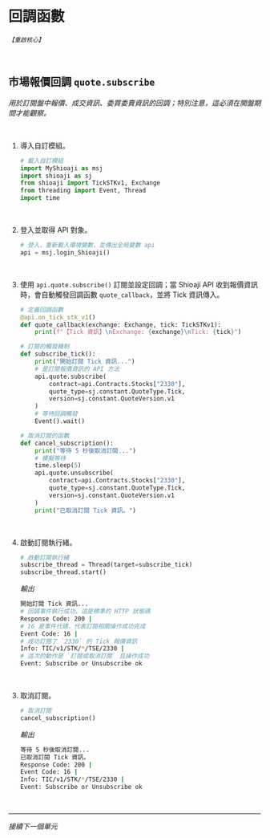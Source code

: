 # 回調函數

_`【重啟核心】`_

<br>

## 市場報價回調 `quote.subscribe`

_用於訂閱盤中報價、成交資訊、委買委賣資訊的回調；特別注意，這必須在開盤期間才能觀察。_

<br>

1. 導入自訂模組。

    ```python
    # 載入自訂模組
    import MyShioaji as msj
    import shioaji as sj
    from shioaji import TickSTKv1, Exchange
    from threading import Event, Thread
    import time
    ```

<br>


2. 登入並取得 API 對象。

    ```python
    # 登入，重新載入環境變數，並傳出全局變數 api
    api = msj.login_Shioaji()
    ```

<br>


3. 使用 `api.quote.subscribe()` 訂閱並設定回調；當 Shioaji API 收到報價資訊時，會自動觸發回調函數 `quote_callback`，並將 Tick 資訊傳入。

    ```python
    # 定義回調函數
    @api.on_tick_stk_v1()
    def quote_callback(exchange: Exchange, tick: TickSTKv1):
        print(f"【Tick 資訊】\nExchange: {exchange}\nTick: {tick}")

    # 訂閱的觸發機制
    def subscribe_tick():
        print("開始訂閱 Tick 資訊...")
        # 是訂閱報價資訊的 API 方法
        api.quote.subscribe(
            contract=api.Contracts.Stocks["2330"],
            quote_type=sj.constant.QuoteType.Tick,
            version=sj.constant.QuoteVersion.v1
        )
        # 等待回調觸發
        Event().wait()  

    # 取消訂閱的函數
    def cancel_subscription():
        print("等待 5 秒後取消訂閱...")
        # 模擬等待
        time.sleep(5)
        api.quote.unsubscribe(
            contract=api.Contracts.Stocks["2330"],
            quote_type=sj.constant.QuoteType.Tick,
            version=sj.constant.QuoteVersion.v1
        )
        print("已取消訂閱 Tick 資訊。")
    ```

<br>

4. 啟動訂閱執行緒。 

    ```python
    # 啟動訂閱執行緒
    subscribe_thread = Thread(target=subscribe_tick)
    subscribe_thread.start()
    ```

    _輸出_

    ```bash
    開始訂閱 Tick 資訊...
    # 回調事件執行成功，這是標準的 HTTP 狀態碼
    Response Code: 200 | 
    # 16 是事件代碼，代表訂閱相關操作成功完成
    Event Code: 16 | 
    # 成功訂閱了 `2330` 的 Tick 報價資訊
    Info: TIC/v1/STK/*/TSE/2330 | 
    # 這次的動作是 `訂閱或取消訂閱` 且操作成功
    Event: Subscribe or Unsubscribe ok
    ```

<br>

3. 取消訂閱。

    ```python
    # 取消訂閱
    cancel_subscription()
    ```

    _輸出_

    ```bash
    等待 5 秒後取消訂閱...
    已取消訂閱 Tick 資訊。
    Response Code: 200 | 
    Event Code: 16 | 
    Info: TIC/v1/STK/*/TSE/2330 | 
    Event: Subscribe or Unsubscribe ok
    ```

<br>

___

_接續下一個單元_